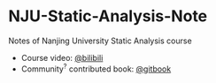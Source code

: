 # NJU-Static-Analysis-Note
Notes of Nanjing University Static Analysis course

 - Course video: [@bilibili](https://www.bilibili.com/video/BV1b7411K7P4?from=search&seid=5720451422370378513)
 - Community<sup>?</sup> contributed book: [@gitbook](https://ranger-nju.gitbook.io/static-program-analysis-book/)

